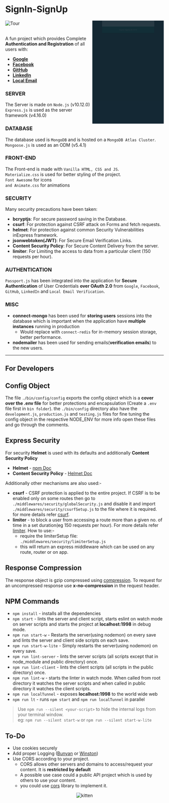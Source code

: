 # SignIn-SignUp
<div>
<span align="left">
  <img alt="Tour" style="float: left" width="45%" title="Tour of the App" src="/readme content/tour.gif">
</span>

<span align="right">
  <img alt="Register" width="45%" style="float: right" title="Register to the App" src="/readme content/register.gif">
</span>

</div><br><br>

A fun project which provides Complete **Authentication and Registration** of all users with:

* **[Google](https://www.npmjs.com/package/passport-google-oauth)**
* **[Facebook](https://www.npmjs.com/package/passport-facebook)**
* **[GitHub](https://www.npmjs.com/package/passport-github)**
* **[LinkedIn](https://www.npmjs.com/package/passport-linkedin-oauth2)**
* **[Local Email](https://www.npmjs.com/package/passport-local)**

### SERVER

The Server is made on `Node.js` (v10.12.0)  
`Express.js` is used as the server framework (v4.16.0)

### DATABASE

The database used is `MongoDB` and is hosted on a `MongoDB Atlas Cluster`.  
`Mongoose.js` is used as an ODM (v5.4.1)

### FRONT-END

The Front-end is made with `Vanilla HTML, CSS and JS`.  
`Materialize.css` is used for better styling of the project.  
`Font Awesome` for icons  
`and Animate.css` for animations  

### SECURITY

Many security precautions have been taken:

* **bcryptjs**: For secure password saving in the Database.
* **csurf**: For protection against CSRF attack on Forms and fetch requests.
* **helmet**: For protection against common Security Vulnerabilities inExpress framework.
* **jsonwebtoken(JWT)**: For Secure Email Verification Links.
* **Content Security Policy**: For Secure Content Delivery from the server.
* **limiter**: For Limiting the access to data from a particular client (150 requests per hour).

### AUTHENTICATION

`Passport.js` has been integrated into the application for **Secure Authentication** of User Credentials **over OAuth 2.0** from `Google`, `Facebook`, `GitHub`, `LinkedIn` and `Local Email Verification`.

### MISC

* **connect-mongo** has been used for **storing users** sessions into the database which is important when the application have **multiple instances** running in production
  * Would replace with `connect-redis` for in-memory session storage, better performance.
* **nodemailer** has been used for sending emails(**verification emails**) to the new users.

______

## For Developers

## Config Object

The file `./bin/config/config` exports the config object which is a **cover over the .env file** for better protections and encapsulation (Create a `.env` file first in `bin folder`).
the `./bin/config` directory also have the `development.js`, `production.js` and `testing.js` files for fine tuning the config object in the respective NODE_ENV
for more info open these files and go through the comments.

## Express Security

For security **Helmet** is used with its defaults and additionally **Content Security Policy**

* **Helmet** - [npm Doc](https://www.npmjs.com/package/helmet)
* **Content Security Policy** - [Helmet Doc](https://helmetjs.github.io/docs/csp/)

Additionally other mechanisms are also used:-

* **csurf** - CSRF protection is applied to the entire project. If CSRF is to be enabled only on some routes then go to `./middlewares/security/globalSecurity.js` and disable it and import `./middlewares/security/csurfSetup.js` to the file where it is required. for more details refer [csurf](https://www.npmjs.com/package/csurf).
* **limiter** - to block a user from accessing a route more than a given no. of time in a set duration(eg 150 requests per hour). For more details refer [limiter](https://www.npmjs.com/package/limiter). How to use:-
  * require the limiterSetup file: `./middlewares/security/limiterSetup.js`
  * this will return an express middleware which can be used on any route, router or on app.

## Response Compression

The response object is gzip compressed using [compression](https://www.npmjs.com/package/compression). To request for an uncompressed response use **x-no-compression** in the request header.

## NPM Commands

* `npm install` - installs all the dependencies
* `npm start` - lints the server and client script, starts eslint on watch mode on server scripts and starts the project at **localhost:1998** in debug mode.
* `npm run start-w` - Restarts the server(using nodemon) on every save and lints the server and client side scripts on each save.
* `npm run start-w-lite` - Simply restarts the server(using nodemon) on every save.
* `npm run lint-server` - lints the server scripts (all scripts except that in node_module and public directory) once.
* `npm run lint-client` - lints the client scripts (all scripts in the public directory) once.
* `npm run lint-w` - starts the linter in watch mode. When called from root directory it watches the server scripts and when called in public directory it watches the client scripts.
* `npm run localTunnel` - exposes **localhost:1998** to the world wide web
* `npm run lt` - runs `npm start` and `npm run localTunnel` in parallel

>Use `npm run --silent <your-script>` to hide the internal logs from your terminal window.<br>eg: `npm run --silent start-w` or `npm run --silent start-w-lite`

## To-Do

* Use cookies securely
* Add proper Logging ([Bunyan](https://github.com/trentm/node-bunyan) or [Winston](https://github.com/winstonjs/winston))
* Use CORS according to your project.
  * CORS allows other servers and domains to access/request your content. It is **restricted by default**
  * A possible use case could a public API project which is used by others to use your content.
  * you could use [cors](https://www.npmjs.com/package/cors) library to implement it.

<p align="center">
  <img alt="kitten" src="https://media.giphy.com/media/vFKqnCdLPNOKc/giphy.gif">
</p>
